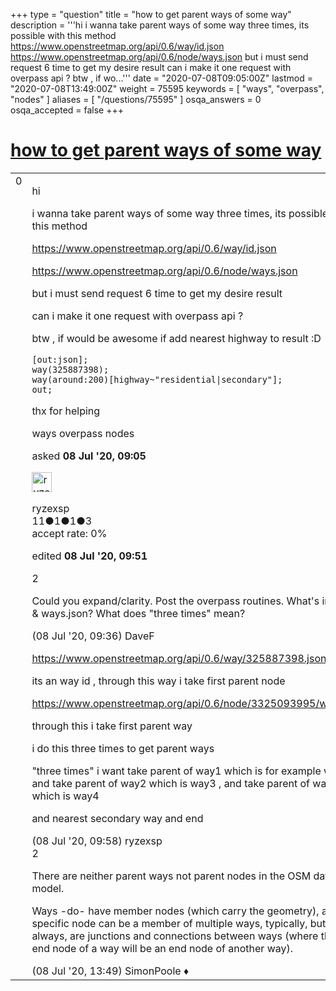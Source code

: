 +++
type = "question"
title = "how to get parent ways of some way"
description = '''hi i wanna take parent ways of some way three times, its possible with this method https://www.openstreetmap.org/api/0.6/way/id.json https://www.openstreetmap.org/api/0.6/node/ways.json but i must send request 6 time to get my desire result  can i make it one request with overpass api ?  btw , if wo...'''
date = "2020-07-08T09:05:00Z"
lastmod = "2020-07-08T13:49:00Z"
weight = 75595
keywords = [ "ways", "overpass", "nodes" ]
aliases = [ "/questions/75595" ]
osqa_answers = 0
osqa_accepted = false
+++

<div class="headNormal">

# [how to get parent ways of some way](/questions/75595/how-to-get-parent-ways-of-some-way)

</div>

<div id="main-body">

<div id="askform">

<table id="question-table" style="width:100%;">
<colgroup>
<col style="width: 50%" />
<col style="width: 50%" />
</colgroup>
<tbody>
<tr>
<td style="width: 30px; vertical-align: top"><div class="vote-buttons">
<span id="post-75595-upvote" class="ajax-command post-vote up" rel="nofollow" title="I like this post (click again to cancel)"> </span>
<div id="post-75595-score" class="post-score" title="current number of votes">
0
</div>
<span id="post-75595-downvote" class="ajax-command post-vote down" rel="nofollow" title="I dont like this post (click again to cancel)"> </span> <span id="favorite-mark" class="ajax-command favorite-mark" rel="nofollow" title="mark/unmark this question as favorite (click again to cancel)"> </span>
<div id="favorite-count" class="favorite-count">
&#10;</div>
</div></td>
<td><div id="item-right">
<div class="question-body">
<p>hi</p>
<p>i wanna take parent ways of some way three times, its possible with this method</p>
<p><a href="https://www.openstreetmap.org/api/0.6/way/id.json">https://www.openstreetmap.org/api/0.6/way/id.json</a></p>
<p><a href="https://www.openstreetmap.org/api/0.6/node/ways.json">https://www.openstreetmap.org/api/0.6/node/ways.json</a></p>
<p>but i must send request 6 time to get my desire result</p>
<p>can i make it one request with overpass api ?</p>
<p>btw , if would be awesome if add nearest highway to result :D</p>
<pre><code>[out:json];
way(325887398);
way(around:200)[highway~&quot;residential|secondary&quot;];
out;</code></pre>
<p>thx for helping</p>
</div>
<div id="question-tags" class="tags-container tags">
<span class="post-tag tag-link-ways" rel="tag" title="see questions tagged &#39;ways&#39;">ways</span> <span class="post-tag tag-link-overpass" rel="tag" title="see questions tagged &#39;overpass&#39;">overpass</span> <span class="post-tag tag-link-nodes" rel="tag" title="see questions tagged &#39;nodes&#39;">nodes</span>
</div>
<div id="question-controls" class="post-controls">
&#10;</div>
<div class="post-update-info-container">
<div class="post-update-info post-update-info-user">
<p>asked <strong>08 Jul '20, 09:05</strong></p>
<img src="https://secure.gravatar.com/avatar/cce2674789c49c07dfc3f7f8e7bdc22a?s=32&amp;d=identicon&amp;r=g" class="gravatar" width="32" height="32" alt="ryzexsp&#39;s gravatar image" />
<p><span>ryzexsp</span><br />
<span class="score" title="11 reputation points">11</span><span title="1 badges"><span class="badge1">●</span><span class="badgecount">1</span></span><span title="1 badges"><span class="silver">●</span><span class="badgecount">1</span></span><span title="3 badges"><span class="bronze">●</span><span class="badgecount">3</span></span><br />
<span class="accept_rate" title="Rate of the user&#39;s accepted answers">accept rate:</span> <span title="ryzexsp has no accepted answers">0%</span></p>
</div>
<div class="post-update-info post-update-info-edited">
<p><span> edited <strong>08 Jul '20, 09:51</strong> </span></p>
</div>
</div>
<div id="comments-container-75595" class="comments-container">
<span id="75596"></span>
<div id="comment-75596" class="comment">
<div id="post-75596-score" class="comment-score">
2
</div>
<div class="comment-text">
<p>Could you expand/clarity. Post the overpass routines. What's in id.json &amp; ways.json? What does "three times" mean?</p>
</div>
<div id="comment-75596-info" class="comment-info">
<span class="comment-age">(08 Jul '20, 09:36)</span> <span class="comment-user userinfo">DaveF</span>
</div>
</div>
<span id="75597"></span>
<div id="comment-75597" class="comment">
<div id="post-75597-score" class="comment-score">
&#10;</div>
<div class="comment-text">
<p><a href="https://www.openstreetmap.org/api/0.6/way/325887398.json">https://www.openstreetmap.org/api/0.6/way/325887398.json</a></p>
<p>its an way id , through this way i take first parent node</p>
<p><a href="https://www.openstreetmap.org/api/0.6/node/3325093995/ways.json">https://www.openstreetmap.org/api/0.6/node/3325093995/ways.json</a></p>
<p>through this i take first parent way</p>
<p>i do this three times to get parent ways</p>
<p>"three times" i want take parent of way1 which is for example way2, and take parent of way2 which is way3 , and take parent of way3 which is way4</p>
<p>and nearest secondary way and end</p>
</div>
<div id="comment-75597-info" class="comment-info">
<span class="comment-age">(08 Jul '20, 09:58)</span> <span class="comment-user userinfo">ryzexsp</span>
</div>
</div>
<span id="75605"></span>
<div id="comment-75605" class="comment">
<div id="post-75605-score" class="comment-score">
2
</div>
<div class="comment-text">
<p>There are neither parent ways not parent nodes in the OSM data model.</p>
<p>Ways -do- have member nodes (which carry the geometry), and a specific node can be a member of multiple ways, typically, but not always, are junctions and connections between ways (where the the end node of a way will be an end node of another way).</p>
</div>
<div id="comment-75605-info" class="comment-info">
<span class="comment-age">(08 Jul '20, 13:49)</span> <span class="comment-user userinfo">SimonPoole ♦</span>
</div>
</div>
</div>
<div id="comment-tools-75595" class="comment-tools">
&#10;</div>
<div class="clear">
&#10;</div>
<div id="comment-75595-form-container" class="comment-form-container">
&#10;</div>
<div class="clear">
&#10;</div>
</div></td>
</tr>
</tbody>
</table>

</div>

</div>

